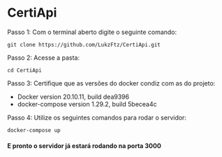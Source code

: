 # CertiApi

Passo 1: Com o terminal aberto digite o seguinte comando:

```Unix Assembly
git clone https://github.com/LukzFtz/CertiApi.git
 ```
 Passo 2: Acesse a pasta:
 
 ```Unix Assembly
cd CertiApi
 ```
Passo 3: Certifique que as versões do docker condiz com as do projeto:
<ul>
  <li>Docker version 20.10.11, build dea9396</li>
  <li>docker-compose version 1.29.2, build 5becea4c</li>
</ul>

Passo 4: Utilize os seguintes comandos para rodar o servidor:

```Unix Assembly
docker-compose up
```
#### E pronto o servidor já estará rodando na porta 3000

 
